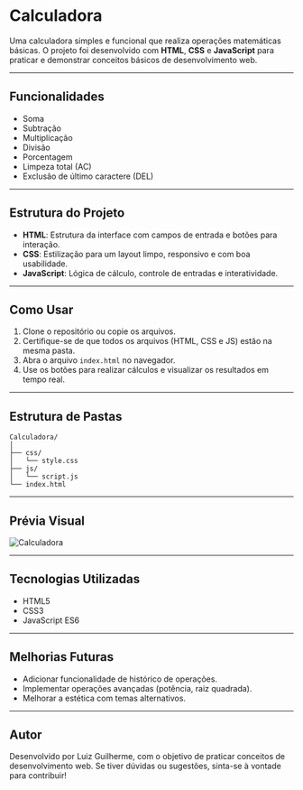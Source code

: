 # Calculadora 

Uma calculadora simples e funcional que realiza operações matemáticas básicas. O projeto foi desenvolvido com **HTML**, **CSS** e **JavaScript** para praticar e demonstrar conceitos básicos de desenvolvimento web.

---

## Funcionalidades
- Soma
- Subtração
- Multiplicação
- Divisão
- Porcentagem
- Limpeza total (AC)
- Exclusão de último caractere (DEL)

---

## Estrutura do Projeto

- **HTML**: Estrutura da interface com campos de entrada e botões para interação.
- **CSS**: Estilização para um layout limpo, responsivo e com boa usabilidade.
- **JavaScript**: Lógica de cálculo, controle de entradas e interatividade.

---

## Como Usar
1. Clone o repositório ou copie os arquivos.
2. Certifique-se de que todos os arquivos (HTML, CSS e JS) estão na mesma pasta.
3. Abra o arquivo `index.html` no navegador.
4. Use os botões para realizar cálculos e visualizar os resultados em tempo real.

---

## Estrutura de Pastas
```
Calculadora/
│
├── css/
│   └── style.css
├── js/
│   └── script.js
└── index.html
```

---

## Prévia Visual
![Calculadora](https://via.placeholder.com/600x400?text=Preview+da+Calculadora)

---

## Tecnologias Utilizadas
- HTML5
- CSS3
- JavaScript ES6

---

## Melhorias Futuras
- Adicionar funcionalidade de histórico de operações.
- Implementar operações avançadas (potência, raiz quadrada).
- Melhorar a estética com temas alternativos.

---

## Autor
Desenvolvido por Luiz Guilherme, com o objetivo de praticar conceitos de desenvolvimento web. Se tiver dúvidas ou sugestões, sinta-se à vontade para contribuir!

